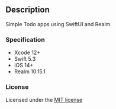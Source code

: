 ## Description
Simple Todo apps using SwiftUI and Realm

### Specification

- Xcode 12+
- Swift 5.3
- iOS 14+
- Realm 10.15.1

### License
Licensed under the [MIT license](http://opensource.org/licenses/MIT)
